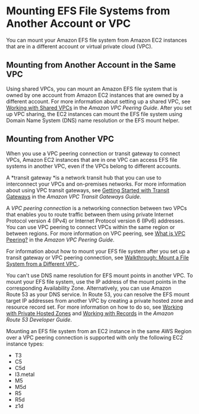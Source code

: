 # Mounting EFS File Systems from Another Account or VPC<a name="manage-fs-access-vpc-peering"></a>

You can mount your Amazon EFS file system from Amazon EC2 instances that are in a different account or virtual private cloud \(VPC\)\.

## Mounting from Another Account in the Same VPC<a name="mount-fs-diff-account-same-vpc"></a>

Using shared VPCs, you can mount an Amazon EFS file system that is owned by one account from Amazon EC2 instances that are owned by a different account\. For more information about setting up a shared VPC, see [Working with Shared VPCs](https://docs.aws.amazon.com/vpc/latest/userguide/vpc-sharing.html) in the *Amazon VPC Peering Guide*\. After you set up VPC sharing, the EC2 instances can mount the EFS file system using Domain Name System \(DNS\) name resolution or the EFS mount helper\.

## Mounting from Another VPC<a name="mount-fs-different-vpc"></a>

When you use a VPC peering connection or transit gateway to connect VPCs, Amazon EC2 instances that are in one VPC can access EFS file systems in another VPC, even if the VPCs belong to different accounts\.

A *transit gateway *is a network transit hub that you can use to interconnect your VPCs and on\-premises networks\. For more information about using VPC transit gateways, see [Getting Started with Transit Gateways](https://docs.aws.amazon.com/vpc/latest/tgw/tgw-getting-started.html) in the *Amazon VPC Transit Gateways Guide*\.

A *VPC peering connection* is a networking connection between two VPCs that enables you to route traffic between them using private Internet Protocol version 4 \(IPv4\) or Internet Protocol version 6 \(IPv6\) addresses\. You can use VPC peering to connect VPCs within the same region or between regions\. For more information on VPC peering, see [What is VPC Peering?](https://docs.aws.amazon.com/vpc/latest/peering/Welcome.html) in the *Amazon VPC Peering Guide*\.

For information about how to mount your EFS file system after you set up a transit gateway or VPC peering connection, see [Walkthrough: Mount a File System from a Different VPC ](efs-different-vpc.md)\.

You can't use DNS name resolution for EFS mount points in another VPC\. To mount your EFS file system, use the IP address of the mount points in the corresponding Availability Zone\. Alternatively, you can use Amazon Route 53 as your DNS service\. In Route 53, you can resolve the EFS mount target IP addresses from another VPC by creating a private hosted zone and resource record set\. For more information on how to do so, see [Working with Private Hosted Zones](https://docs.aws.amazon.com/Route53/latest/DeveloperGuide/hosted-zones-private.html) and [Working with Records](https://docs.aws.amazon.com/Route53/latest/DeveloperGuide/rrsets-working-with.html) in the *Amazon Route 53 Developer Guide*\.

Mounting an EFS file system from an EC2 instance in the same AWS Region over a VPC peering connection is supported with only the following EC2 instance types: 
+ T3
+ C5
+ C5d
+ I3\.metal
+ M5
+ M5d
+ R5
+ R5d
+ z1d